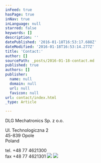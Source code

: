 ```yaml
---
inFeed: true
hasPage: true
inNav: true
inLanguage: null
starred: false
keywords: []
description: ''
datePublished: '2016-01-18T16:53:17.688Z'
dateModified: '2016-01-18T16:53:14.277Z'
title: 'Contact:'
author: []
sourcePath: _posts/2016-01-18-contact.md
published: true
authors: []
publisher:
  name: null
  domain: null
  url: null
  favicon: null
url: contact/index.html
_type: Article

---
```

DLG Mechatronics Sp. z o.o. 

Ul. Technologiczna 2  
45-839 Opole  
Poland 

tel. +48 77 4621300  
fax +48 77 4621301
![](https://the-grid-user-content.s3-us-west-2.amazonaws.com/2dbb693d-da17-4b50-a855-5758391bddb6.jpg)
![](https://the-grid-user-content.s3-us-west-2.amazonaws.com/bd8ed25a-f844-4239-adb5-6013138874ee.jpg)